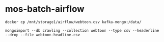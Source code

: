 # mos-batch-airflow

```shell
docker cp /mnt/storage1/airflow/webtoon.csv kafka-mongo:/data/

mongoimport --db crawling --collection webtoon --type csv --headerline --drop --file webtoon-headline.csv
```
